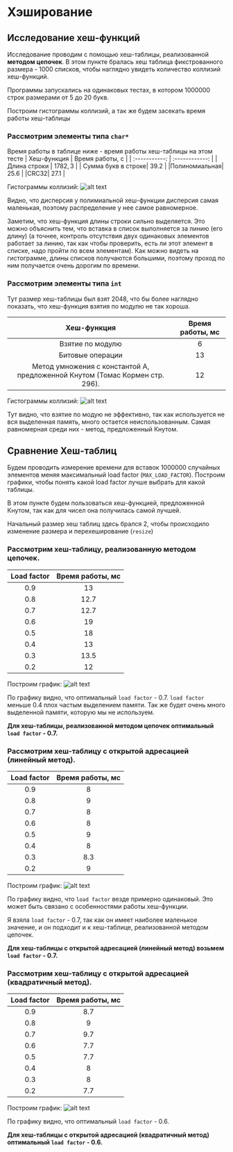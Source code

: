# Хэширование
## Исследование хеш-функций

Исследование проводим с помощью хеш-таблицы, реализованной **методом цепочек**.
В этом пункте бралась хеш таблица фикстрованного размера - $1000$ списков, чтобы наглядно увидеть количество коллизий хеш-функций.

Программы запускались на одинаковых тестах, в котором $1000000$ строк размерами от $5$ до $20$ букв. 

Построим гистограммы коллизий, а так же будем засекать время работы хеш-таблицы

### Рассмотрим элементы типа ```char*```

Время работы в таблице ниже - время работы хеш-таблицы на этом тесте
| Хеш-функция | Время работы, с |
| :-----------: | :------------: |
| Длина строки | $1782,3$ |
| Сумма букв в строке| $39.2$ |
|Полиномиальная| $25.6$ |
|CRC32| $27.1$ |

Гистограммы коллизий:
![alt text](Graphics/strings/hash_functions_for_strings_comparison.png)

Видно, что дисперсия у полимиальной хеш-функции дисперсия самая маленькая, поэтому распределение у нее самое равномерное.

Заметим, что хеш-функция длины строки сильно выделяется. Это можно объяснить тем, что вставка в список выполняется за линию (его длину) (а точнее, контроль отсутствия двух одинаковых элементов работает за линию, так как чтобы проверить, есть ли этот элемент в списке, надо пройти по всем элементам). Как можно видеть на гистограмме, длины списков получаются большими, поэтому проход по ним получается очень дорогим по времени.


### Рассмотрим элементы типа ```int```

Тут размер хеш-таблицы был взят $2048$, что бы более наглядно показать, что хеш-функция взятия по модулю не так хороша.

| Хеш-функция | Время работы, мс |
| :-----------: | :------------: |
| Взятие по модулю | $6$ |
| Битовые операции | $13$ |
| Метод умножения с константой А, предложенной Кнутом (Томас Кормен стр. 296). | $12$ |

Гистограммы коллизий:
![alt text](Graphics/numbers/hash_functions_for_numbers_comparison.png)

Тут видно, что взятие по модую не эффективно, так как используется не вся выделенная память, много остается неиспользованным. Самая равномерная среди них - метод, предложенный Кнутом.


## Сравнение Хеш-таблиц

Будем проводить измерение времени для вставок $1000000$ случайных элементов меняя максимальный load factor (```MAX_LOAD_FACTOR```).
Построим графики, чтобы понять какой load factor лучше выбрать для какой таблицы. 

В этом пункте будем пользоваться хеш-функцией, предложенной Кнутом, так как для чисел она получилась самой лучшей.

Начальный размер хеш таблиц здесь брался 2, чтобы происходило изменение размера и перехеширование (```resize```)


### Рассмотрим хеш-таблицу, реализованную **методом цепочек**.

| Load factor | Время работы, мс |
| :-----------: | :------------: |
| 0.9 | $13$ |
| 0.8 | $12.7$ |
| 0.7 | $12.7$ |
| 0.6 | $19$ |
| 0.5 | $18$ |
| 0.4 | $13$ |
| 0.3 | $13.5$ |
| 0.2 | $12$ |

Построим график:
![alt text](Graphics/compare_tables/load_factor_list_graph.png)

По графику видно, что оптимальный `load factor` - $0.7$. `load factor` меньше $0.4$ плох частым выделением памяти. Так же будет очень много выделенной памяти, которую мы не используем.

**Для хеш-таблицы, реализованной методом цепочек оптимальный `load factor` - $0.7$.**



### Рассмотрим хеш-таблицу с открытой адресацией (линейный метод).

| Load factor | Время работы, мс |
| :-----------: | :------------: |
| 0.9 | $8$ |
| 0.8 | $9$ |
| 0.7 | $8$ |
| 0.6 | $8$ |
| 0.5 | $9$ |
| 0.4 | $8$ |
| 0.3 | $8.3$ |
| 0.2 | $9$ |

Построим график:
![alt text](Graphics/compare_tables/load_factor_op_addr_line_graph.png)

По графику видно, что `load factor` везде примерно одинаковый. Это может быть связано с особенностями работы хеш-функции.

Я взяла `load factor` - 0.7, так как он имеет наиболее маленькое значение, и он подходит и к хеш-таблице, реализованной методом цепочек.

**Для хеш-таблицы с открытой адресацией (линейный метод) возьмем `load factor` - $0.7$.**


### Рассмотрим хеш-таблицу с открытой адресацией (квадратичный метод).

| Load factor | Время работы, мс |
| :-----------: | :------------: |
| 0.9 | $8.7$ |
| 0.8 | $9$ |
| 0.7 | $9.7$ |
| 0.6 | $7.7$ |
| 0.5 | $7.7$ |
| 0.4 | $8$ |
| 0.3 | $8$ |
| 0.2 | $7.7$ |

Построим график:
![alt text](Graphics/compare_tables/load_factor_op_addr_square_graph.png)

По графику видно, что оптимальный `load factor` - $0.6$.


**Для хеш-таблицы с открытой адресацией (квадратичный метод) оптимальный `load factor` - $0.6$.**